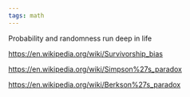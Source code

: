 ```yaml
---
tags: math 
---
```


Probability and randomness run deep in life  

<https://en.wikipedia.org/wiki/Survivorship_bias>

<https://en.wikipedia.org/wiki/Simpson%27s_paradox>

<https://en.wikipedia.org/wiki/Berkson%27s_paradox>